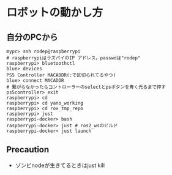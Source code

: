 # ロボットの動かし方

## 自分のPCから
```
mypc> ssh rodep@raspberrypi 
# raspberrypiはラズパイのIP アドレス。passwdは"rodep"
raspberrypi> bluetoothctl
blue> devices
PS5 Controller MACADDR(:で区切られてるやつ)
blue> connect MACADDR
# 繋がらなかったらコントローラーのselectとpsボタンを青く光るまで押す
ps5controller> exit
raspberrypi> cd
raspberrypi> cd yano_working
raspberrypi> cd rox_tmp_repo
raspberrypi> just 
raspberrypi-docker> bash
raspberrypi-docker> just # ros2_wsのビルド
raspberrypi-docker> just launch 
```

## Precaution
- ゾンビnodeが生きてるときはjust kill
